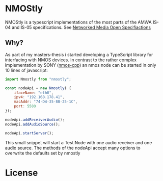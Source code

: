 # NMOStly

NMOStly is a typescript implementations of the most parts of the AMWA IS-04 and IS-05 specifications.
See [Networked Media Open Specifiactions](https://specs.amwa.tv/nmos/)

## Why?
As part of my masters-thesis i started developing a TypeScript library for interfacing with NMOS devices.
In contrast to the rather complex implementation by SONY ([nmos-cpp](https://github.com/sony/nmos-cpp))
an nmos node can be started in only 10 lines of javascript:


```javascript
import Nmostly from "nmostly";

const nodeApi = new Nmostly( {
    ifaceName: "eth0",
    ipv4: "192.168.178.41",
    macAddr: "74-D4-35-BB-25-1C",
    port: 5500
});

nodeApi.addReceiverAudio();
nodeApi.addAudioSource();

nodeApi.startServer();
```

This small snippet will start a Test Node with one audio receiver and one audio source.
The methods of the nodeApi accept many options to overwrite the defaults set by nmostly


# License